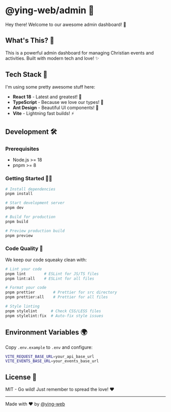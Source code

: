 # @ying-web/admin 🏢

Hey there! Welcome to our awesome admin dashboard! 🎉

## What's This? 🤔

This is a powerful admin dashboard for managing Christian events and activities. Built with modern tech and love! ✨

## Tech Stack 🚀

I'm using some pretty awesome stuff here:

-   **React 18** - Latest and greatest! 💪
-   **TypeScript** - Because we love our types! 🎯
-   **Ant Design** - Beautiful UI components! 🎨
-   **Vite** - Lightning fast builds! ⚡

## Development 🛠️

### Prerequisites

-   Node.js >= 18
-   pnpm >= 8

### Getting Started 🏃‍♀️

```bash
# Install dependencies
pnpm install

# Start development server
pnpm dev

# Build for production
pnpm build

# Preview production build
pnpm preview
```

### Code Quality 🧹

We keep our code squeaky clean with:

```bash
# Lint your code
pnpm lint        # ESLint for JS/TS files
pnpm lint:all    # ESLint for all files

# Format your code
pnpm prettier        # Prettier for src directory
pnpm prettier:all    # Prettier for all files

# Style linting
pnpm stylelint      # Check CSS/LESS files
pnpm stylelint:fix  # Auto-fix style issues
```

## Environment Variables 🌍

Copy `.env.example` to `.env` and configure:

```bash
VITE_REQUEST_BASE_URL=your_api_base_url
VITE_EVENTS_BASE_URL=your_events_base_url
```

## License 📝

MIT - Go wild! Just remember to spread the love! ❤️

---

Made with ❤️ by [@ying-web](https://github.com/KRISACHAN/ying-web)
